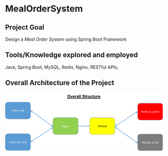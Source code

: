 # MealOrderSystem

## Project Goal
Design a *Meal Order System* using Spring Boot Framework



## Tools/Knowledge explored and employed
Java, Spring Boot, MySQL, Redis, Nginx, RESTful APIs,



## Overall Architecture of the Project

![Overall Architecture](/OverallStructure.png)


